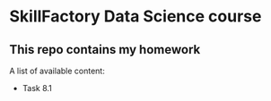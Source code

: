 # SkillFactory Data Science course

## This repo contains my homework
A list of available content:
* Task 8.1
